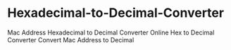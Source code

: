 # Hexadecimal-to-Decimal-Converter
Mac Address Hexadecimal to Decimal Converter 
Online Hex to Decimal Converter
Convert Mac Address to Decimal
